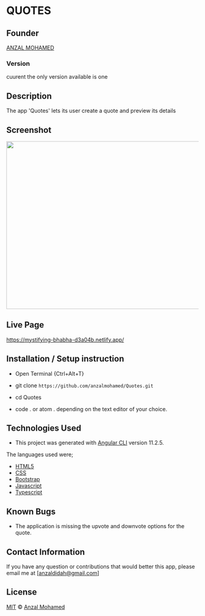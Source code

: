 # QUOTES
## Founder

[ANZAL MOHAMED](https://github.com/anzalmohamed)

### Version
cuurent the only version available is one

## Description
The app 'Quotes' lets its user create a quote and preview its details

## Screenshot
<img src="/home/anzal/Desktop/Angular-IP1/Quotes/image/screenshot.png" width="900px" height="440px">

## Live Page 
https://mystifying-bhabha-d3a04b.netlify.app/


## Installation / Setup instruction
* Open Terminal {Ctrl+Alt+T}

* git clone ```https://github.com/anzalmohamed/Quotes.git```

* cd Quotes

* code . or atom . depending on the text editor of your choice.

## Technologies Used
* This project was generated with [Angular CLI](https://github.com/angular/angular-cli) version 11.2.5. 

The languages used were;

* [HTML5](https://github.com/topics/html5)
* [CSS](https://github.com/topics/css3)
* [Bootstrap](https://github.com/topics/bootstrap)
* [Javascript](https://github.com/topics/javascript)
* [Typescript](https://www.typescriptlang.org/)



## Known Bugs

* The application is missing the upvote and downvote options for the quote. 

## Contact Information 

If you have any question or contributions that would better this app, please email me at [anzaldidah@gmail.com]

## License
[MIT]() © [Anzal Mohamed](https://github.com/anzalmohamed)

